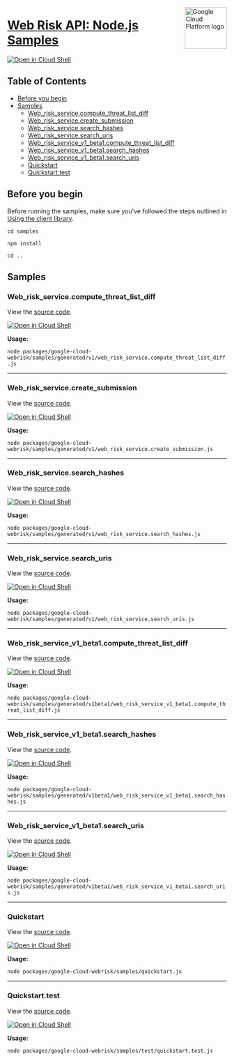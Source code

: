 [//]: # "This README.md file is auto-generated, all changes to this file will be lost."
[//]: # "To regenerate it, use `python -m synthtool`."
<img src="https://avatars2.githubusercontent.com/u/2810941?v=3&s=96" alt="Google Cloud Platform logo" title="Google Cloud Platform" align="right" height="96" width="96"/>

# [Web Risk API: Node.js Samples](https://github.com/googleapis/google-cloud-node)

[![Open in Cloud Shell][shell_img]][shell_link]



## Table of Contents

* [Before you begin](#before-you-begin)
* [Samples](#samples)
  * [Web_risk_service.compute_threat_list_diff](#web_risk_service.compute_threat_list_diff)
  * [Web_risk_service.create_submission](#web_risk_service.create_submission)
  * [Web_risk_service.search_hashes](#web_risk_service.search_hashes)
  * [Web_risk_service.search_uris](#web_risk_service.search_uris)
  * [Web_risk_service_v1_beta1.compute_threat_list_diff](#web_risk_service_v1_beta1.compute_threat_list_diff)
  * [Web_risk_service_v1_beta1.search_hashes](#web_risk_service_v1_beta1.search_hashes)
  * [Web_risk_service_v1_beta1.search_uris](#web_risk_service_v1_beta1.search_uris)
  * [Quickstart](#quickstart)
  * [Quickstart.test](#quickstart.test)

## Before you begin

Before running the samples, make sure you've followed the steps outlined in
[Using the client library](https://github.com/googleapis/google-cloud-node#using-the-client-library).

`cd samples`

`npm install`

`cd ..`

## Samples



### Web_risk_service.compute_threat_list_diff

View the [source code](https://github.com/googleapis/google-cloud-node/blob/master/packages/google-cloud-webrisk/samples/generated/v1/web_risk_service.compute_threat_list_diff.js).

[![Open in Cloud Shell][shell_img]](https://console.cloud.google.com/cloudshell/open?git_repo=https://github.com/googleapis/google-cloud-node&page=editor&open_in_editor=packages/google-cloud-webrisk/samples/generated/v1/web_risk_service.compute_threat_list_diff.js,samples/README.md)

__Usage:__


`node packages/google-cloud-webrisk/samples/generated/v1/web_risk_service.compute_threat_list_diff.js`


-----




### Web_risk_service.create_submission

View the [source code](https://github.com/googleapis/google-cloud-node/blob/master/packages/google-cloud-webrisk/samples/generated/v1/web_risk_service.create_submission.js).

[![Open in Cloud Shell][shell_img]](https://console.cloud.google.com/cloudshell/open?git_repo=https://github.com/googleapis/google-cloud-node&page=editor&open_in_editor=packages/google-cloud-webrisk/samples/generated/v1/web_risk_service.create_submission.js,samples/README.md)

__Usage:__


`node packages/google-cloud-webrisk/samples/generated/v1/web_risk_service.create_submission.js`


-----




### Web_risk_service.search_hashes

View the [source code](https://github.com/googleapis/google-cloud-node/blob/master/packages/google-cloud-webrisk/samples/generated/v1/web_risk_service.search_hashes.js).

[![Open in Cloud Shell][shell_img]](https://console.cloud.google.com/cloudshell/open?git_repo=https://github.com/googleapis/google-cloud-node&page=editor&open_in_editor=packages/google-cloud-webrisk/samples/generated/v1/web_risk_service.search_hashes.js,samples/README.md)

__Usage:__


`node packages/google-cloud-webrisk/samples/generated/v1/web_risk_service.search_hashes.js`


-----




### Web_risk_service.search_uris

View the [source code](https://github.com/googleapis/google-cloud-node/blob/master/packages/google-cloud-webrisk/samples/generated/v1/web_risk_service.search_uris.js).

[![Open in Cloud Shell][shell_img]](https://console.cloud.google.com/cloudshell/open?git_repo=https://github.com/googleapis/google-cloud-node&page=editor&open_in_editor=packages/google-cloud-webrisk/samples/generated/v1/web_risk_service.search_uris.js,samples/README.md)

__Usage:__


`node packages/google-cloud-webrisk/samples/generated/v1/web_risk_service.search_uris.js`


-----




### Web_risk_service_v1_beta1.compute_threat_list_diff

View the [source code](https://github.com/googleapis/google-cloud-node/blob/master/packages/google-cloud-webrisk/samples/generated/v1beta1/web_risk_service_v1_beta1.compute_threat_list_diff.js).

[![Open in Cloud Shell][shell_img]](https://console.cloud.google.com/cloudshell/open?git_repo=https://github.com/googleapis/google-cloud-node&page=editor&open_in_editor=packages/google-cloud-webrisk/samples/generated/v1beta1/web_risk_service_v1_beta1.compute_threat_list_diff.js,samples/README.md)

__Usage:__


`node packages/google-cloud-webrisk/samples/generated/v1beta1/web_risk_service_v1_beta1.compute_threat_list_diff.js`


-----




### Web_risk_service_v1_beta1.search_hashes

View the [source code](https://github.com/googleapis/google-cloud-node/blob/master/packages/google-cloud-webrisk/samples/generated/v1beta1/web_risk_service_v1_beta1.search_hashes.js).

[![Open in Cloud Shell][shell_img]](https://console.cloud.google.com/cloudshell/open?git_repo=https://github.com/googleapis/google-cloud-node&page=editor&open_in_editor=packages/google-cloud-webrisk/samples/generated/v1beta1/web_risk_service_v1_beta1.search_hashes.js,samples/README.md)

__Usage:__


`node packages/google-cloud-webrisk/samples/generated/v1beta1/web_risk_service_v1_beta1.search_hashes.js`


-----




### Web_risk_service_v1_beta1.search_uris

View the [source code](https://github.com/googleapis/google-cloud-node/blob/master/packages/google-cloud-webrisk/samples/generated/v1beta1/web_risk_service_v1_beta1.search_uris.js).

[![Open in Cloud Shell][shell_img]](https://console.cloud.google.com/cloudshell/open?git_repo=https://github.com/googleapis/google-cloud-node&page=editor&open_in_editor=packages/google-cloud-webrisk/samples/generated/v1beta1/web_risk_service_v1_beta1.search_uris.js,samples/README.md)

__Usage:__


`node packages/google-cloud-webrisk/samples/generated/v1beta1/web_risk_service_v1_beta1.search_uris.js`


-----




### Quickstart

View the [source code](https://github.com/googleapis/google-cloud-node/blob/master/packages/google-cloud-webrisk/samples/quickstart.js).

[![Open in Cloud Shell][shell_img]](https://console.cloud.google.com/cloudshell/open?git_repo=https://github.com/googleapis/google-cloud-node&page=editor&open_in_editor=packages/google-cloud-webrisk/samples/quickstart.js,samples/README.md)

__Usage:__


`node packages/google-cloud-webrisk/samples/quickstart.js`


-----




### Quickstart.test

View the [source code](https://github.com/googleapis/google-cloud-node/blob/master/packages/google-cloud-webrisk/samples/test/quickstart.test.js).

[![Open in Cloud Shell][shell_img]](https://console.cloud.google.com/cloudshell/open?git_repo=https://github.com/googleapis/google-cloud-node&page=editor&open_in_editor=packages/google-cloud-webrisk/samples/test/quickstart.test.js,samples/README.md)

__Usage:__


`node packages/google-cloud-webrisk/samples/test/quickstart.test.js`






[shell_img]: https://gstatic.com/cloudssh/images/open-btn.png
[shell_link]: https://console.cloud.google.com/cloudshell/open?git_repo=https://github.com/googleapis/google-cloud-node&page=editor&open_in_editor=samples/README.md
[product-docs]: https://cloud.google.com/web-risk/docs/
